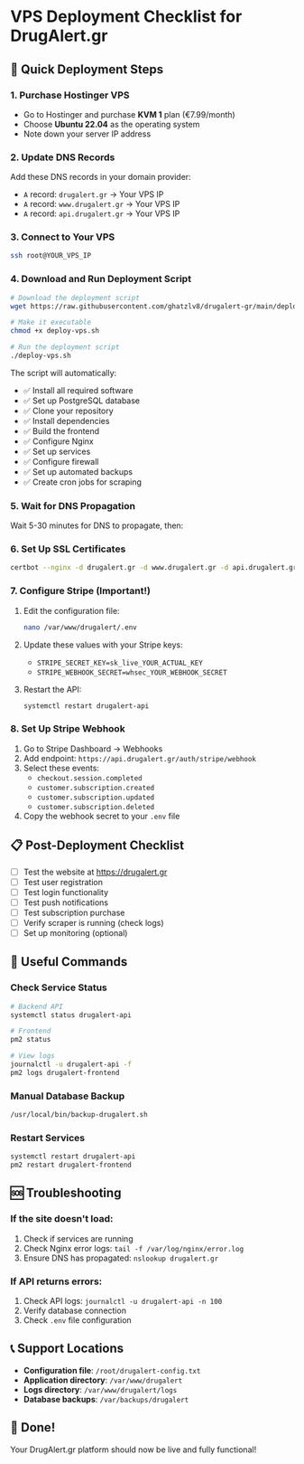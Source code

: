 # VPS Deployment Checklist for DrugAlert.gr

## 🚀 Quick Deployment Steps

### 1. Purchase Hostinger VPS
- Go to Hostinger and purchase **KVM 1** plan (€7.99/month)
- Choose **Ubuntu 22.04** as the operating system
- Note down your server IP address

### 2. Update DNS Records
Add these DNS records in your domain provider:
- `A` record: `drugalert.gr` → Your VPS IP
- `A` record: `www.drugalert.gr` → Your VPS IP  
- `A` record: `api.drugalert.gr` → Your VPS IP

### 3. Connect to Your VPS
```bash
ssh root@YOUR_VPS_IP
```

### 4. Download and Run Deployment Script
```bash
# Download the deployment script
wget https://raw.githubusercontent.com/ghatzlv8/drugalert-gr/main/deploy-vps.sh

# Make it executable
chmod +x deploy-vps.sh

# Run the deployment script
./deploy-vps.sh
```

The script will automatically:
- ✅ Install all required software
- ✅ Set up PostgreSQL database
- ✅ Clone your repository
- ✅ Install dependencies
- ✅ Build the frontend
- ✅ Configure Nginx
- ✅ Set up services
- ✅ Configure firewall
- ✅ Set up automated backups
- ✅ Create cron jobs for scraping

### 5. Wait for DNS Propagation
Wait 5-30 minutes for DNS to propagate, then:

### 6. Set Up SSL Certificates
```bash
certbot --nginx -d drugalert.gr -d www.drugalert.gr -d api.drugalert.gr
```

### 7. Configure Stripe (Important!)
1. Edit the configuration file:
   ```bash
   nano /var/www/drugalert/.env
   ```

2. Update these values with your Stripe keys:
   - `STRIPE_SECRET_KEY=sk_live_YOUR_ACTUAL_KEY`
   - `STRIPE_WEBHOOK_SECRET=whsec_YOUR_WEBHOOK_SECRET`

3. Restart the API:
   ```bash
   systemctl restart drugalert-api
   ```

### 8. Set Up Stripe Webhook
1. Go to Stripe Dashboard → Webhooks
2. Add endpoint: `https://api.drugalert.gr/auth/stripe/webhook`
3. Select these events:
   - `checkout.session.completed`
   - `customer.subscription.created`
   - `customer.subscription.updated`
   - `customer.subscription.deleted`
4. Copy the webhook secret to your `.env` file

## 📋 Post-Deployment Checklist

- [ ] Test the website at https://drugalert.gr
- [ ] Test user registration
- [ ] Test login functionality
- [ ] Test push notifications
- [ ] Test subscription purchase
- [ ] Verify scraper is running (check logs)
- [ ] Set up monitoring (optional)

## 🔧 Useful Commands

### Check Service Status
```bash
# Backend API
systemctl status drugalert-api

# Frontend
pm2 status

# View logs
journalctl -u drugalert-api -f
pm2 logs drugalert-frontend
```

### Manual Database Backup
```bash
/usr/local/bin/backup-drugalert.sh
```

### Restart Services
```bash
systemctl restart drugalert-api
pm2 restart drugalert-frontend
```

## 🆘 Troubleshooting

### If the site doesn't load:
1. Check if services are running
2. Check Nginx error logs: `tail -f /var/log/nginx/error.log`
3. Ensure DNS has propagated: `nslookup drugalert.gr`

### If API returns errors:
1. Check API logs: `journalctl -u drugalert-api -n 100`
2. Verify database connection
3. Check `.env` file configuration

## 📞 Support Locations

- **Configuration file**: `/root/drugalert-config.txt`
- **Application directory**: `/var/www/drugalert`
- **Logs directory**: `/var/www/drugalert/logs`
- **Database backups**: `/var/backups/drugalert`

## 🎉 Done!

Your DrugAlert.gr platform should now be live and fully functional!
